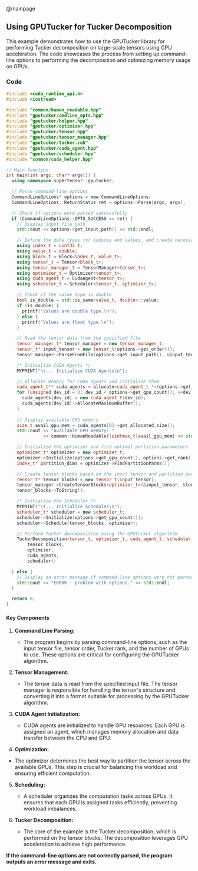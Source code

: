 @mainpage

## Using GPUTucker for Tucker Decomposition
This example demonstrates how to use the GPUTucker library for performing Tucker decomposition on large-scale tensors using GPU acceleration. The code showcases the process from setting up command-line options to performing the decomposition and optimizing memory usage on GPUs.

### Code
```cpp
#include <cuda_runtime_api.h>
#include <iostream>

#include "common/human_readable.hpp"
#include "gputucker/cmdline_opts.hpp"
#include "gputucker/helper.hpp"
#include "gputucker/optimizer.hpp"
#include "gputucker/tensor.hpp"
#include "gputucker/tensor_manager.hpp"
#include "gputucker/tucker.cuh"
#include "gputucker/cuda_agent.hpp"
#include "gputucker/scheduler.hpp"
#include "common/cuda_helper.hpp"

// Main function
int main(int argc, char* argv[]) {
  using namespace supertensor::gputucker;

  // Parse command-line options
  CommandLineOptions* options = new CommandLineOptions;
  CommandLineOptions::ReturnStatus ret = options->Parse(argc, argv);

  // Check if options were parsed successfully
  if (CommandLineOptions::OPTS_SUCCESS == ret) {
    // Display input file path
    std::cout << options->get_input_path() << std::endl;

    // Define the data types for indices and values, and create necessary types
    using index_t = uint32_t;
    using value_t = double;
    using block_t = Block<index_t, value_t>;
    using tensor_t = Tensor<block_t>;
    using tensor_manager_t = TensorManager<tensor_t>;
    using optimizer_t = Optimizer<tensor_t>;
    using cuda_agent_t = CudaAgent<tensor_t>;
    using scheduler_t = Scheduler<tensor_t, optimizer_t>;

    // Check if the value type is double
    bool is_double = std::is_same<value_t, double>::value;
    if (is_double) {
      printf("Values are double type.\n");
    } else {
      printf("Values are float type.\n");
    }

    // Read the tensor data from the specified file
    tensor_manager_t* tensor_manager = new tensor_manager_t;
    tensor_t* input_tensor = new tensor_t(options->get_order());
    tensor_manager->ParseFromFile(options->get_input_path(), &input_tensor);

    /* Initialize CUDA Agents */
    MYPRINT("\t... Initialize CUDA Agents\n");

    // Allocate memory for CUDA agents and initialize them
    cuda_agent_t** cuda_agents = allocate<cuda_agent_t *>(options->get_gpu_count());
    for (unsigned dev_id = 0; dev_id < options->get_gpu_count(); ++dev_id) {
      cuda_agents[dev_id] = new cuda_agent_t(dev_id);
      cuda_agents[dev_id]->AllocateMaximumBuffer();
    }
    
    // Display available GPU memory
    size_t avail_gpu_mem = cuda_agents[0]->get_allocated_size();
    std::cout << "Available GPU memory: "
              << common::HumanReadable{(uintmax_t)avail_gpu_mem} << std::endl;

    // Initialize the optimizer and find optimal partition parameters
    optimizer_t* optimizer = new optimizer_t;
    optimizer->Initialize(options->get_gpu_count(), options->get_rank(), avail_gpu_mem, input_tensor);
    index_t* partition_dims = optimizer->FindPartitionParms();

    // Create tensor blocks based on the input tensor and partition parameters
    tensor_t* tensor_blocks = new tensor_t(input_tensor);
    tensor_manager->CreateTensorBlocks<optimizer_t>(&input_tensor, &tensor_blocks, optimizer);
    tensor_blocks->ToString();

    /* Initialize the Scheduler */
    MYPRINT("\t... Initialize Scheduler\n");
    scheduler_t* scheduler = new scheduler_t;
    scheduler->Initialize(options->get_gpu_count());
    scheduler->Schedule(tensor_blocks, optimizer);

    // Perform Tucker decomposition using the GPUTucker algorithm
    TuckerDecomposition<tensor_t, optimizer_t, cuda_agent_t, scheduler_t>(
        tensor_blocks,
        optimizer,
        cuda_agents,
        scheduler);

  } else {
    // Display an error message if command-line options were not parsed correctly
    std::cout << "ERROR - problem with options." << std::endl;
  }

  return 0;
}
```


#### Key Components
1. **Command Line Parsing:**
   - The program begins by parsing command-line options, such as the input tensor file, tensor order, Tucker rank, and the number of GPUs to use. These options are critical for configuring the GPUTucker algorithm.

2. **Tensor Management:**
   - The tensor data is read from the specified input file. The tensor manager is responsible for handling the tensor's structure and converting it into a format suitable for processing by the GPUTucker algorithm.

3. **CUDA Agent Initialization:**
   - CUDA agents are initialized to handle GPU resources. Each GPU is assigned an agent, which manages memory allocation and data transfer between the CPU and GPU.

4. **Optimization:**
  - The optimizer determines the best way to partition the tensor across the available GPUs. This step is crucial for balancing the workload and ensuring efficient computation.
  
5. **Scheduling:**
   - A scheduler organizes the computation tasks across GPUs. It ensures that each GPU is assigned tasks efficiently, preventing workload imbalances.

6. **Tucker Decomposition:**
   - The core of the example is the Tucker decomposition, which is performed on the tensor blocks. The decomposition leverages GPU acceleration to achieve high performance.


**If the command-line options are not correctly parsed, the program outputs an error message and exits.**